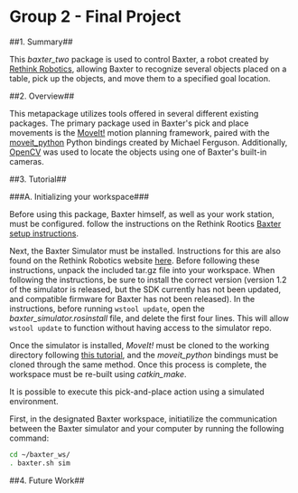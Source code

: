 Group 2 - Final Project
=========================



##1. Summary##

This *baxter_two* package is used to control Baxter, a robot created by [Rethink Robotics], allowing Baxter to recognize several objects placed on a table, pick up the objects, and move them to a specified goal location. 


##2. Overview##

This metapackage utilizes tools offered in several different existing packages. The primary package used in Baxter's pick and place movements is the [MoveIt!] motion planning framework, paired with the [moveit_python] Python bindings created by Michael Ferguson. Additionally, [OpenCV] was used to locate the objects using one of Baxter's built-in cameras. 



##3. Tutorial##


###A. Initializing your workspace###

Before using this package, Baxter himself, as well as your work station, must be configured. follow the instructions on the Rethink Rootics [Baxter setup instructions].

Next, the Baxter Simulator must be installed. Instructions for this are also found on the Rethink Robotics website [here]. Before following these instructions, unpack the included tar.gz file into your workspace. When following the instructions, be sure to install the correct version (version 1.2 of the simulator is released, but the SDK currently has not been updated, and compatible firmware for Baxter has not been released). In the instructions, before running `wstool update`, open the *baxter_simulator.rosinstall* file, and delete the first four lines. This will allow `wstool update` to function without having access to the simulator repo.

Once the simulator is installed, *MoveIt!* must be cloned to the working directory following [this tutorial], and the *moveit_python* bindings must be cloned through the same method. Once this process is complete, the workspace must be re-built using *catkin_make*. 

It is possible to execute this pick-and-place action using a simulated environment.

First, in the designated Baxter workspace, initiatilize the communication between the Baxter simulator and your computer by running the following command:
```bash
cd ~/baxter_ws/
. baxter.sh sim
```


##4. Future Work##





[Rethink Robotics]: http://www.rethinkrobotics.com/baxter/
[MoveIt!]: https://github.com/RethinkRobotics/sdk-docs/wiki/MoveIt-Tutorial#tutorial
[Baxter setup instructions]: http://sdk.rethinkrobotics.com/wiki/Getting_Started
[here]: http://sdk.rethinkrobotics.com/wiki/Simulator_Installation
[moveit_python]: https://github.com/mikeferguson/moveit_python
[this tutorial]: https://github.com/RethinkRobotics/sdk-docs/wiki/MoveIt-Tutorial#tutorial
[OpenCV]: http://opencv.org/